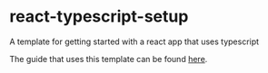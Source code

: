 # react-typescript-setup
A template for getting started with a react app that uses typescript

The guide that uses this template can be found [here](https://medium.com/@isaac.d.adams/setting-up-typescript-in-your-react-app-bbbf2073f971).
